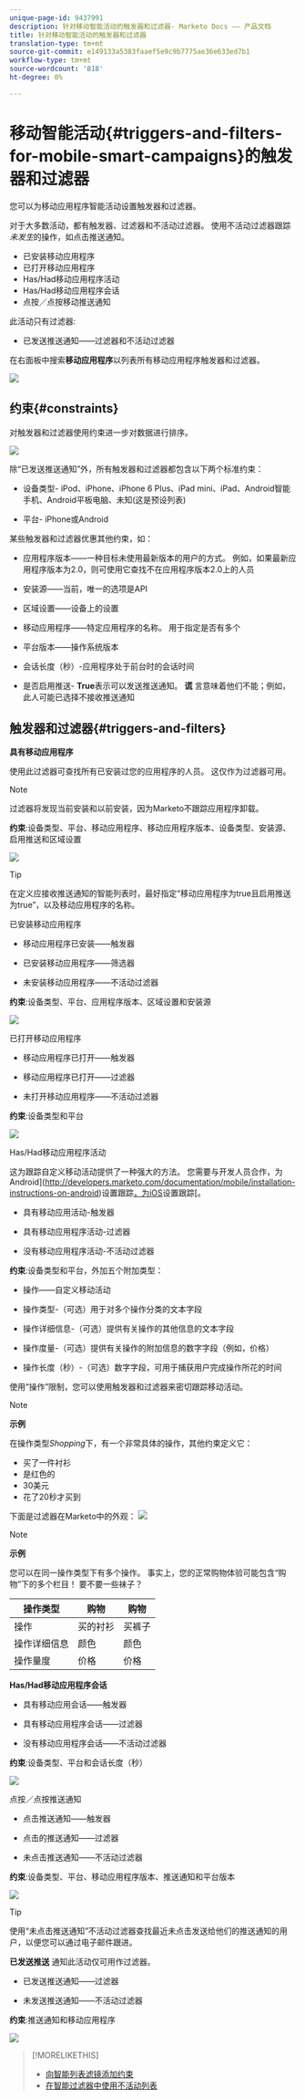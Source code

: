 ```yaml
---
unique-page-id: 9437991
description: 针对移动智能活动的触发器和过滤器- Marketo Docs —— 产品文档
title: 针对移动智能活动的触发器和过滤器
translation-type: tm+mt
source-git-commit: e149133a5383faaef5e9c9b7775ae36e633ed7b1
workflow-type: tm+mt
source-wordcount: '818'
ht-degree: 0%

---
```



# 移动智能活动{#triggers-and-filters-for-mobile-smart-campaigns}的触发器和过滤器

您可以为移动应用程序智能活动设置触发器和过滤器。

对于大多数活动，都有触发器、过滤器和不活动过滤器。 使用不活动过滤器跟踪&#x200B;*未发生*&#x200B;的操作，如点击推送通知。

* 已安装移动应用程序
* 已打开移动应用程序
* Has/Had移动应用程序活动
* Has/Had移动应用程序会话
* 点按／点按移动推送通知

此活动只有过滤器:

* 已发送推送通知——过滤器和不活动过滤器

在右面板中搜索&#x200B;**移动应用程序**&#x200B;以列表所有移动应用程序触发器和过滤器。

![](assets/image2015-8-12-17-3a25-3a18.png)

## 约束{#constraints}

对触发器和过滤器使用约束进一步对数据进行排序。

![](assets/image2015-8-17-12-3a6-3a33.png)

除“已发送推送通知”外，所有触发器和过滤器都包含以下两个标准约束：

* 设备类型- iPod、iPhone、iPhone 6 Plus、iPad mini、iPad、Android智能手机、Android平板电脑、未知(这是预设列表)

* 平台- iPhone或Android

某些触发器和过滤器优惠其他约束，如：

* 应用程序版本——一种目标未使用最新版本的用户的方式。 例如，如果最新应用程序版本为2.0，则可使用它查找不在应用程序版本2.0上的人员

* 安装源——当前，唯一的选项是API

* 区域设置——设备上的设置

* 移动应用程序——特定应用程序的名称。 用于指定是否有多个

* 平台版本——操作系统版本

* 会话长度（秒）-应用程序处于前台时的会话时间

* 是否启用推送- **True**&#x200B;表示可以发送推送通知。 **谎** 言意味着他们不能；例如，此人可能已选择不接收推送通知

## 触发器和过滤器{#triggers-and-filters}

**具有移动应用程序**

使用此过滤器可查找所有已安装过您的应用程序的人员。 这仅作为过滤器可用。

>[!NOTE]
>
>过滤器将发现当前安装和以前安装，因为Marketo不跟踪应用程序卸载。

**约束**:设备类型、平台、移动应用程序、移动应用程序版本、设备类型、安装源、启用推送和区域设置

![](assets/image2015-8-21-13-3a33-3a54.png)

>[!TIP]
>
>在定义应接收推送通知的智能列表时，最好指定“移动应用程序为true且启用推送为true”，以及移动应用程序的名称。

已安装移动应用程序

* 移动应用程序已安装——触发器

* 已安装移动应用程序——筛选器

* 未安装移动应用程序——不活动过滤器

**约束**:设备类型、平台、应用程序版本、区域设置和安装源

![](assets/image2015-8-17-13-3a11-3a3.png)

已打开移动应用程序

* 移动应用程序已打开——触发器

* 移动应用程序已打开——过滤器

* 未打开移动应用程序——不活动过滤器

**约束**:设备类型和平台

![](assets/image2015-8-17-13-3a13-3a55.png)

Has/Had移动应用程序活动

这为跟踪自定义移动活动提供了一种强大的方法。 您需要与开发人员合作，为Android](http://developers.marketo.com/documentation/mobile/installation-instructions-on-android)设置跟踪[，为iOS](http://developers.marketo.com/documentation/mobile/installation-instructions-on-ios)设置跟踪[。

* 具有移动应用活动-触发器

* 具有移动应用程序活动-过滤器

* 没有移动应用程序活动-不活动过滤器

**约束**:设备类型和平台，外加五个附加类型：

* 操作——自定义移动活动

* 操作类型-（可选）用于对多个操作分类的文本字段

* 操作详细信息-（可选）提供有关操作的其他信息的文本字段

* 操作度量-（可选）提供有关操作的附加信息的数字字段（例如，价格）

* 操作长度（秒）-（可选）数字字段，可用于捕获用户完成操作所花的时间

使用“操作”限制，您可以使用触发器和过滤器来密切跟踪移动活动。

>[!NOTE]
>
>**示例**
>
>在操作类型&#x200B;*Shopping*&#x200B;下，有一个非常具体的操作，其他约束定义它：
>
>* 买了一件衬衫
>  * 是红色的
>  * 30美元
>  * 花了20秒才买到


下面是过滤器在Marketo中的外观：   ![](assets/image2015-8-17-13-3a16-3a12.png)

>[!NOTE]
>
>**示例**
>
>您可以在同一操作类型下有多个操作。 事实上，您的正常购物体验可能包含“购物”下的多个栏目！ 要不要一些袜子？
>
>| 操作类型 | 购物 | 购物 |
>|---|---|---|
>| 操作 | 买的衬衫 | 买裤子 |
>| 操作详细信息 | 颜色 | 颜色 |
>| 操作量度 | 价格 | 价格 |


**Has/Had移动应用程序会话**

* 具有移动应用会话——触发器

* 具有移动应用程序会话——过滤器

* 没有移动应用程序会话——不活动过滤器

**约束**:设备类型、平台和会话长度（秒）

![](assets/image2015-8-17-13-3a18-3a34.png)

点按／点按推送通知

* 点击推送通知——触发器

* 点击的推送通知——过滤器

* 未点击推送通知——不活动过滤器

**约束**:设备类型、平台、移动应用程序版本、推送通知和平台版本

![](assets/image2015-8-21-14-3a2-3a24.png)

>[!TIP]
>
>使用“未点击推送通知”不活动过滤器查找最近未点击发送给他们的推送通知的用户，以便您可以通过电子邮件跟进。

**已发送推送** 通知此活动仅可用作过滤器。

* 已发送推送通知——过滤器

* 未发送推送通知——不活动过滤器

**约束**:推送通知和移动应用程序

![](assets/image2015-8-21-14-3a3-3a50.png)

>[!MORELIKETHIS]
>
>* [向智能列表滤镜添加约束](../../../../product-docs/core-marketo-concepts/smart-lists-and-static-lists/using-smart-lists/add-a-constraint-to-a-smart-list-filter.md)
>* [在智能过滤器中使用不活动列表](../../../../product-docs/core-marketo-concepts/smart-lists-and-static-lists/using-smart-lists/use-inactivity-filters-in-a-smart-list.md)

